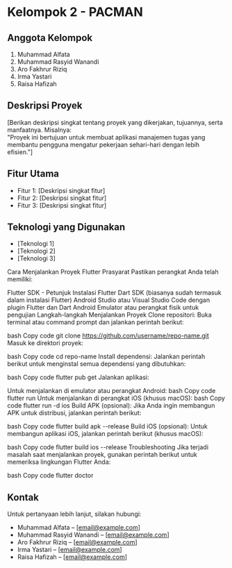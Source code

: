 # Kelompok 2 - PACMAN

## Anggota Kelompok
1. Muhammad Alfata  
2. Muhammad Rasyid Wanandi  
3. Aro Fakhrur Riziq  
4. Irma Yastari  
5. Raisa Hafizah

## Deskripsi Proyek
[Berikan deskripsi singkat tentang proyek yang dikerjakan, tujuannya, serta manfaatnya. Misalnya:  
"Proyek ini bertujuan untuk membuat aplikasi manajemen tugas yang membantu pengguna mengatur pekerjaan sehari-hari dengan lebih efisien."]

## Fitur Utama
- Fitur 1: [Deskripsi singkat fitur]  
- Fitur 2: [Deskripsi singkat fitur]  
- Fitur 3: [Deskripsi singkat fitur]  

## Teknologi yang Digunakan
- [Teknologi 1]  
- [Teknologi 2]  
- [Teknologi 3]  

Cara Menjalankan Proyek Flutter
Prasyarat
Pastikan perangkat Anda telah memiliki:

Flutter SDK - Petunjuk Instalasi Flutter
Dart SDK (biasanya sudah termasuk dalam instalasi Flutter)
Android Studio atau Visual Studio Code dengan plugin Flutter dan Dart
Android Emulator atau perangkat fisik untuk pengujian
Langkah-langkah Menjalankan Proyek
Clone repositori:
Buka terminal atau command prompt dan jalankan perintah berikut:

bash
Copy code
git clone https://github.com/username/repo-name.git
Masuk ke direktori proyek:

bash
Copy code
cd repo-name
Install dependensi:
Jalankan perintah berikut untuk menginstal semua dependensi yang dibutuhkan:

bash
Copy code
flutter pub get
Jalankan aplikasi:

Untuk menjalankan di emulator atau perangkat Android:
bash
Copy code
flutter run
Untuk menjalankan di perangkat iOS (khusus macOS):
bash
Copy code
flutter run -d ios
Build APK (opsional):
Jika Anda ingin membangun APK untuk distribusi, jalankan perintah berikut:

bash
Copy code
flutter build apk --release
Build iOS (opsional):
Untuk membangun aplikasi iOS, jalankan perintah berikut (khusus macOS):

bash
Copy code
flutter build ios --release
Troubleshooting
Jika terjadi masalah saat menjalankan proyek, gunakan perintah berikut untuk memeriksa lingkungan Flutter Anda:

bash
Copy code
flutter doctor

## Kontak
Untuk pertanyaan lebih lanjut, silakan hubungi:  
- Muhammad Alfata – [email@example.com]  
- Muhammad Rasyid Wanandi – [email@example.com]  
- Aro Fakhrur Riziq – [email@example.com]  
- Irma Yastari – [email@example.com]  
- Raisa Hafizah – [email@example.com]  

